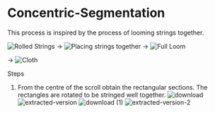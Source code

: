 # Concentric-Segmentation

This process is inspired by the process of looming strings together. 

![Rolled Strings](https://encrypted-tbn0.gstatic.com/images?q=tbn:ANd9GcQL6K6YyQikKAqKy78EH_P0nEG39q-BcxiclA&usqp=CAU)
->
![Placing strings together](https://encrypted-tbn0.gstatic.com/images?q=tbn:ANd9GcSQwvVhuWPCh1Yre3EdhLpk_LMP0sfTpLk-yw&usqp=CAU)
->
![Full Loom](https://www.afieldguidetoneedlework.com/uploads/2/8/1/7/28173247/img-8480_orig.jpg)

->
![Cloth](https://img.freepik.com/premium-vector/wide-blank-old-scroll-blueprint-roll-template-white_88653-958.jpg?w=2000)


Steps

1. From the centre of the scroll obtain the rectangular sections. The rectangles are rotated to be stringed well together.
   ![download](https://github.com/Yuri-Njathi/Concentric-Segmentation/assets/54037190/f6db1faf-7757-4217-b30f-48168750ecdf)
   ![extracted-version](https://github.com/Yuri-Njathi/Concentric-Segmentation/assets/54037190/bb8ce18f-4a13-4ecc-9088-0703fa8ff98e)
   ![download (1)](https://github.com/Yuri-Njathi/Concentric-Segmentation/assets/54037190/16f7ab2d-3e1a-4b0e-99e7-f85e9fc67875)
   ![extracted-version-2](https://github.com/Yuri-Njathi/Concentric-Segmentation/assets/54037190/b0b0db01-c1c9-497d-a3e4-a476e30bf0fb)
